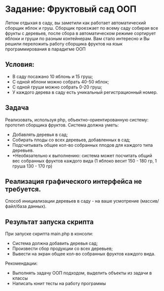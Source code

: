 # Задание: Фруктовый сад ООП

Летом отдыхая в саду, вы заметили как работает автоматический сборщик яблок и груш. Сборщик проезжает по всему саду собирая все фрукты с деревьев, после сбора в автоматическом режиме сортирует яблоки и груши по разным контейнерам. Вам стало интересно и Вы решили переложить работу сборщика фруктов на язык программирования в парадигме ООП 

## Условия:

  * В саду посажано 10 яблонь и 15 груш;
  * С одной яблони можно собрать 40-50 яблок;
  * С одной груши можно собрать 0-20 груш;
  * У каждого дерева в саду есть уникальный регистрационный номер.

## Задача

Реализовать, используя php, объектно-ориентированную систему: прототип сборщика фруктов. 
Система должна уметь:
  * Добавлять деревья в сад;
  * Собирать плоды со всех деревьев, добавленных в сад;
  * Подсчитывать общее кол-во собранных плодов для каждого типа деревьев.
  * *Необязательно к выполнению: система может посчитать общий вес собранных фруктов каждого вида (1 яблоко весит 150 - 180 гр, 1 груша 130 - 170 гр)
  
## Реализация графического интерфейса не требуется.
Способ инициализации деревьев в саду - на ваше усмотрение (массив/файл/база данных).

## Результат запуска скрипта
При запуске скрипта main.php в консоли:
  * Система должна добавить деревья сад;
  * Произвести сбор продукции со всех деревьев;
  * Вывести на экран общее кол-во собранных фруктов каждого вида.

Рекомендации:
  * Выполнять задачу ООП подходом, выделить объекты из задачи в классы
  * Написать юнит тесты на работу программы
